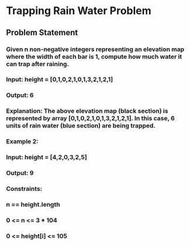 # Trapping Rain Water Problem
## Problem Statement
### Given n non-negative integers representing an elevation map where the width of each bar is 1, compute how much water it can trap after raining.


### Input: height = [0,1,0,2,1,0,1,3,2,1,2,1]
### Output: 6
### Explanation: The above elevation map (black section) is represented by array [0,1,0,2,1,0,1,3,2,1,2,1]. In this case, 6 units of rain water (blue section) are being trapped.


### Example 2:

### Input: height = [4,2,0,3,2,5]
### Output: 9
 

### Constraints:

### n == height.length
### 0 <= n <= 3 * 104
### 0 <= height[i] <= 105
